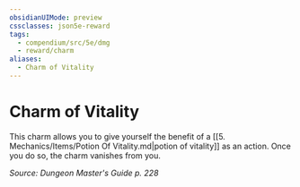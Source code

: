 ```yaml
---
obsidianUIMode: preview
cssclasses: json5e-reward
tags:
  - compendium/src/5e/dmg
  - reward/charm
aliases:
  - Charm of Vitality
---
```

# Charm of Vitality

This charm allows you to give yourself the benefit of a [[5. Mechanics/Items/Potion Of Vitality.md\|potion of vitality]] as an action. Once you do so, the charm vanishes from you.

*Source: Dungeon Master's Guide p. 228*
